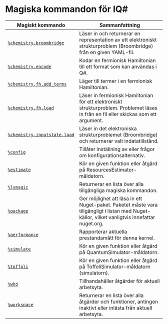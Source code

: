 # <a name="iq-magic-commands"></a>Magiska kommandon för IQ#

| Magiskt kommando | Sammanfattning |
|---------------|---------|
| [`%chemistry.broombridge`](xref:microsoft.quantum.iqsharp.magic-ref.chemistry.broombridge) | Läser in och returnerar en representation av ett elektroniskt strukturproblem (Broombridge) från en given YAML-fil. |
| [`%chemistry.encode`](xref:microsoft.quantum.iqsharp.magic-ref.chemistry.encode) | Kodar en fermionisk Hamiltonian till ett format som kan användas i Q#. |
| [`%chemistry.fh.add_terms`](xref:microsoft.quantum.iqsharp.magic-ref.chemistry.fh.add_terms) | Läger till termer i en fermionisk Hamiltonian. |
| [`%chemistry.fh.load`](xref:microsoft.quantum.iqsharp.magic-ref.chemistry.fh.load) | Läser in fermionisk Hamiltonian för ett elektroniskt strukturproblem. Problemet läses in från en fil eller skickas som ett argument. |
| [`%chemistry.inputstate.load`](xref:microsoft.quantum.iqsharp.magic-ref.chemistry.inputstate.load) | Läser in det elektroniska strukturproblemet (Broombridge) och returnerar valt indatatillstånd. |
| [`%config`](xref:microsoft.quantum.iqsharp.magic-ref.config) | Tillåter inställning av eller frågor om konfigurationsalternativ. |
| [`%estimate`](xref:microsoft.quantum.iqsharp.magic-ref.estimate) | Kör en given funktion eller åtgärd på ResourcesEstimator-måldatorn. |
| [`%lsmagic`](xref:microsoft.quantum.iqsharp.magic-ref.lsmagic) | Returnerar en lista över alla tillgängliga magiska kommandon. |
| [`%package`](xref:microsoft.quantum.iqsharp.magic-ref.package) | Ger möjlighet att läsa in ett Nuget-paket. Paketet måste vara tillgängligt i listan med Nuget-källor, vilket vanligtvis innefattar nuget.org. |
| [`%performance`](xref:microsoft.quantum.iqsharp.magic-ref.performance) | Rapporterar aktuella prestandamått för denna kernel. |
| [`%simulate`](xref:microsoft.quantum.iqsharp.magic-ref.simulate) | Kör en given funktion eller åtgärd på QuantumSimulator-måldatorn. |
| [`%toffoli`](xref:microsoft.quantum.iqsharp.magic-ref.toffoli) | Kör en given funktion eller åtgärd på ToffoliSimulator-måldatorn (simulatorn). |
| [`%who`](xref:microsoft.quantum.iqsharp.magic-ref.who) | Tillhandahåller åtgärder för aktuell arbetsyta. |
| [`%workspace`](xref:microsoft.quantum.iqsharp.magic-ref.workspace) | Returnerar en lista över alla åtgärder och funktioner, antingen inaktivt eller inlästa från aktuell arbetsyta. |
